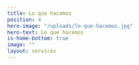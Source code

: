 ```yaml
---
title: Lo que hacemos
position: 4
hero-image: "/uploads/lo-que-hacemos.jpg"
hero-text: Lo que hacemos
is-home-bottom: true
image: ""
layout: services
---
```

